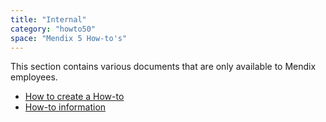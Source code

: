 ```yaml
---
title: "Internal"
category: "howto50"
space: "Mendix 5 How-to's"
---
```

This section contains various documents that are only available to Mendix employees.

*   [How to create a How-to](How+to+create+a+How+to)
*   [How-to information](How+to+information)